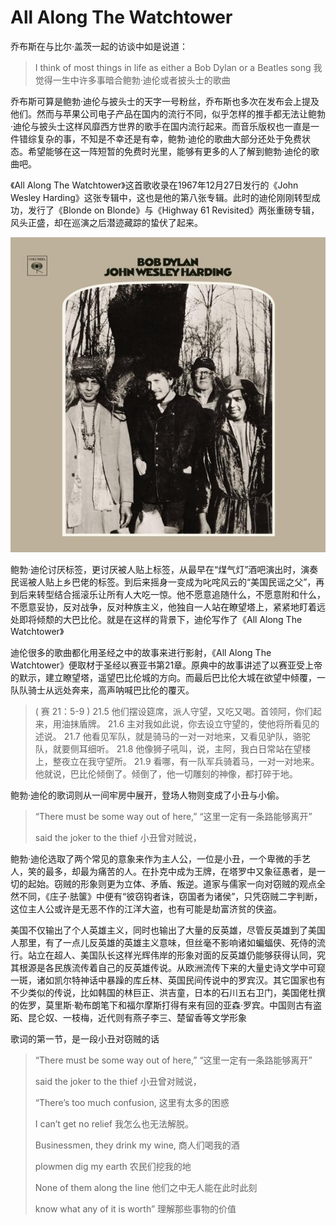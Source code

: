 # All Along The Watchtower



乔布斯在与比尔·盖茨一起的访谈中如是说道：

> I think of most things in life as either a Bob Dylan or a Beatles song
> 我觉得一生中许多事暗合鲍勃·迪伦或者披头士的歌曲

乔布斯可算是鲍勃·迪伦与披头士的天字一号粉丝，乔布斯也多次在发布会上提及他们。然而与苹果公司电子产品在国内的流行不同，似乎怎样的推手都无法让鲍勃·迪伦与披头士这样风靡西方世界的歌手在国内流行起来。而音乐版权也一直是一件错综复杂的事，不知是不幸还是有幸，鲍勃·迪伦的歌曲大部分还处于免费状态。希望能够在这一阵短暂的免费时光里，能够有更多的人了解到鲍勃·迪伦的歌曲吧。

《All Along The Watchtower》这首歌收录在1967年12月27日发行的《John Wesley Harding》这张专辑中，这也是他的第八张专辑。此时的迪伦刚刚转型成功，发行了《Blonde on Blonde》与《Highway 61 Revisited》两张重磅专辑，风头正盛，却在巡演之后潜迹藏踪的蛰伏了起来。

![John Wesley Harding](img/2000x2000bb-100.jpg)

鲍勃·迪伦讨厌标签，更讨厌被人贴上标签，从最早在“煤气灯”酒吧演出时，演奏民谣被人贴上乡巴佬的标签。到后来摇身一变成为叱咤风云的“美国民谣之父”，再到后来转型结合摇滚乐让所有人大吃一惊。他不愿意追随什么，不愿意附和什么，不愿意妥协，反对战争，反对种族主义，他独自一人站在瞭望塔上，紧紧地盯着远处即将倾颓的大巴比伦。就是在这样的背景下，迪伦写作了《All Along The Watchtower》

迪伦很多的歌曲都化用圣经之中的故事来进行影射，《All Along The Watchtower》便取材于圣经以赛亚书第21章。原典中的故事讲述了以赛亚受上帝的默示，建立瞭望塔，遥望巴比伦城的方向。而最后巴比伦大城在欲望中倾覆，一队队骑士从远处奔来，高声呐喊巴比伦的覆灭。

> ( 赛 21：5-9 )
> 21.5 他们摆设筵席，派人守望，又吃又喝。首领阿，你们起来，用油抹盾牌。
> 21.6 主对我如此说，你去设立守望的，使他将所看见的述说。
> 21.7 他看见军队，就是骑马的一对一对地来，又看见驴队，骆驼队，就要侧耳细听。
> 21.8 他像狮子吼叫，说，主阿，我白日常站在望楼上，整夜立在我守望所。
> 21.9 看哪，有一队军兵骑着马，一对一对地来。他就说，巴比伦倾倒了。倾倒了，他一切雕刻的神像，都打碎于地。

鲍勃·迪伦的歌词则从一间牢房中展开，登场人物则变成了小丑与小偷。

> “There must be some way out of here,”
> “这里一定有一条路能够离开”
>
> said the joker to the thief
> 小丑曾对贼说，

鲍勃·迪伦选取了两个常见的意象来作为主人公，一位是小丑，一个卑微的手艺人，笑的最多，却最为痛苦的人。在扑克中成为王牌，在塔罗中又象征愚者，是一切的起始。窃贼的形象则更为立体、矛盾、叛逆。道家与儒家一向对窃贼的观点全然不同，《庄子·胠箧》中便有“彼窃钩者诛，窃国者为诸侯”，只凭窃贼二字判断，这位主人公或许是无恶不作的江洋大盗，也有可能是劫富济贫的侠盗。

美国不仅输出了个人英雄主义，同时也输出了大量的反英雄，尽管反英雄到了美国人那里，有了一点儿反英雄的英雄主义意味，但丝毫不影响诸如蝙蝠侠、死侍的流行。站立在超人、美国队长这样光辉伟岸的形象对面的反英雄仍能够获得认同，究其根源是各民族流传着自己的反英雄传说。从欧洲流传下来的大量史诗文学中可窥一斑，诸如凯尔特神话中暴躁的库丘林、英国民间传说中的罗宾汉。其它国家也有不少类似的传说，比如韩国的林巨正、洪吉童，日本的石川五右卫门，美国佬杜撰的佐罗，莫里斯·勒布朗笔下和福尔摩斯打得有来有回的亚森·罗宾。中国则古有盗跖、昆仑奴、一枝梅，近代则有燕子李三、楚留香等文学形象

歌词的第一节，是一段小丑对窃贼的话

> “There must be some way out of here,”
> “这里一定有一条路能够离开”
>
> said the joker to the thief
> 小丑曾对贼说，
>
> “There’s too much confusion,
> 这里有太多的困惑
>
> I can’t get no relief
> 我怎么也无法解脱。
>
> Businessmen, they drink my wine,
> 商人们喝我的酒
>
> plowmen dig my earth
> 农民们挖我的地
>
> None of them along the line
> 他们之中无人能在此时此刻
>
> know what any of it is worth”
> 理解那些事物的价值

